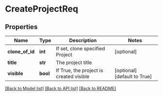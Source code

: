 # CreateProjectReq


## Properties
Name | Type | Description | Notes
------------ | ------------- | ------------- | -------------
**clone_of_id** | **int** | If set, clone specified Project | [optional] 
**title** | **str** | The project title | 
**visible** | **bool** | If True, the project is created visible | [optional] [default to True]

[[Back to Model list]](../README.md#documentation-for-models) [[Back to API list]](../README.md#documentation-for-api-endpoints) [[Back to README]](../README.md)


